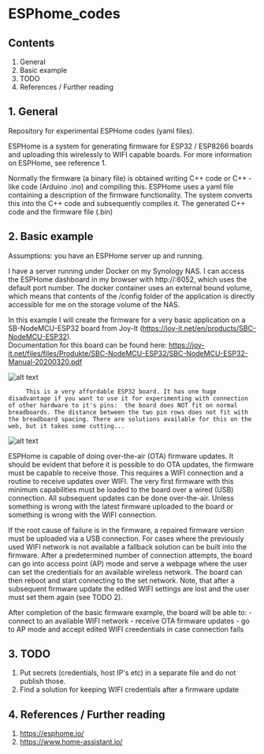 # ESPhome_codes

## Contents

1. General
2. Basic example
3. TODO
4. References / Further reading

## 1. General

Repository for experimental ESPHome codes (yaml files).

ESPHome is a system for generating firmware for ESP32 / ESP8266 boards and uploading this wirelessly to WIFI capable boards. For more information on ESPHome, see reference 1.

Normally the firmware (a binary file) is obtained writing C++ code or C++ - like code (Arduino .ino)  and compiling this. ESPHome uses a yaml file containing a description of the firmware functionality. The system converts this into the C++ code and subsequently compiles it. The generated C++ code and the firmware file (.bin)  


## 2. Basic example
Assumptions:  you have an ESPHome server up and running.


I have a server running under Docker on my Synology NAS. I can access the ESPHome dashboard in my browser with http://<NAS-IP>:6052, which uses the default port number. The docker container uses an external bound volume, which means that contents of the /config folder of the application is directly accessible for me on the storage volume of the NAS.

In this example I will create the firmware for a very basic application on a SB-NodeMCU-ESP32 board from Joy-It (https://joy-it.net/en/products/SBC-NodeMCU-ESP32).     
Documentation for this board can be found here: https://joy-it.net/files/files/Produkte/SBC-NodeMCU-ESP32/SBC-NodeMCU-ESP32-Manual-20200320.pdf 

![alt text](https://github.com/goofy2k/ESPhome_codes/blob/main/media/SBC-NodeMCU-ESP32-02_cropped.png "SBC-NodeMCU-ESP32 (Joy-it)")

         This is a very affordable ESP32 board. It has one huge disadvantage if you want to use it for experimenting with connection of other hardware to it's pins:  the board does NOT fit on normal breadboards. The distance between the two pin rows does not fit with the breadboard spacing. There are solutions available for this on the web, but it takes some cutting...
         
![alt text](https://github.com/goofy2k/ESPhome_codes/blob/main/media/separated_breadboard_cropped.jpg "separated breadboard")

ESPHome is capable of doing over-the-air (OTA) firmware updates. It should be evident that before it is possible to do OTA updates, the firmware must be capable to receive those. This requires a WIFI connection and a routine to receive updates over WIFI. The very first firmware with this minimum capabilities must be loaded to the board over a wired (USB) connection. All subsequent updates can be done over-the-air. Unless something is wrong with the latest firmware uploaded to the board or something is wrong with the WIFI connection.

If the root cause of failure is in the firmware, a repaired firmware version must be uploaded via a USB connection. For cases where the previously used WIFI network is not available a fallback solution can be built into the firmware. After a predetermined number of connection attempts, the board can go into access point (AP) mode and serve a webpage where the user can set the credentials for an available wireless network. The board can then reboot and start connecting to the set network. Note, that after a subsequent firmware update the edited WIFI settings are lost and the user must set them again (see TODO 2).  

After completion of the basic firmware example, the board will be able to:
         - connect to an available WIFI network
         - receive OTA firmware updates
         - go to AP mode and accept edited WIFI creedentials in case connection fails


## 3. TODO

1. Put secrets (credentials, host IP's etc) in a separate file and do not publish those.
2. Find a solution for keeping WIFI credentials after a firmware update
         

## 4. References / Further reading

1. https://esphome.io/
2. https://www.home-assistant.io/
